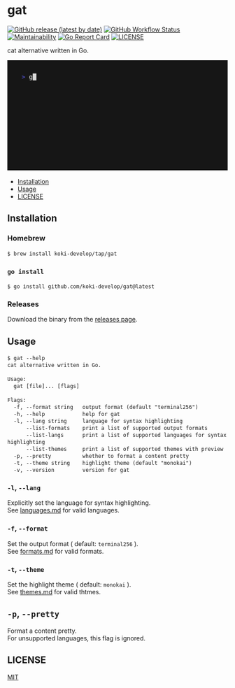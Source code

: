 # gat

[![GitHub release (latest by date)](https://img.shields.io/github/v/release/koki-develop/gat)](https://github.com/koki-develop/gat/releases/latest)
[![GitHub Workflow Status](https://img.shields.io/github/actions/workflow/status/koki-develop/gat/ci.yml?logo=github)](https://github.com/koki-develop/gat/actions/workflows/ci.yml)
[![Maintainability](https://img.shields.io/codeclimate/maintainability/koki-develop/gat?style=flat&logo=codeclimate)](https://codeclimate.com/github/koki-develop/gat/maintainability)
[![Go Report Card](https://goreportcard.com/badge/github.com/koki-develop/gat)](https://goreportcard.com/report/github.com/koki-develop/gat)
[![LICENSE](https://img.shields.io/github/license/koki-develop/gat)](./LICENSE)

cat alternative written in Go.

![demo](./docs/demo.gif)

- [Installation](#installation)
- [Usage](#usage)
- [LICENSE](#license)

## Installation

### Homebrew

```console
$ brew install koki-develop/tap/gat
```

### `go install`

```console
$ go install github.com/koki-develop/gat@latest
```

### Releases

Download the binary from the [releases page](https://github.com/koki-develop/gat/releases/latest).

## Usage

```console
$ gat --help
cat alternative written in Go.

Usage:
  gat [file]... [flags]

Flags:
  -f, --format string   output format (default "terminal256")
  -h, --help            help for gat
  -l, --lang string     language for syntax highlighting
      --list-formats    print a list of supported output formats
      --list-langs      print a list of supported languages for syntax highlighting
      --list-themes     print a list of supported themes with preview
  -p, --pretty          whether to format a content pretty
  -t, --theme string    highlight theme (default "monokai")
  -v, --version         version for gat
```

### `-l`, `--lang`

Explicitly set the language for syntax highlighting.  
See [languages.md](./docs/languages.md) for valid languages.

### `-f`, `--format`

Set the output format ( default: `terminal256` ).  
See [formats.md](./docs/formats.md) for valid formats.

### `-t`, `--theme`

Set the highlight theme ( default: `monokai` ).  
See [themes.md](./docs/themes.md) for valid thtmes.

## `-p`, `--pretty`

Format a content pretty.  
For unsupported languages, this flag is ignored.

## LICENSE

[MIT](./LICENSE)
